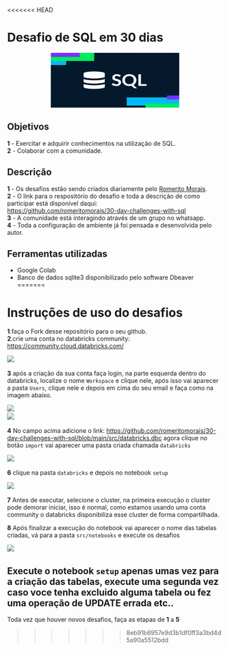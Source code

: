 <<<<<<< HEAD
# Desafio de SQL em 30 dias  

<p align="center">
  <img width="300" height="128" src=src\to_readme\sqlgiphy.gif>
</p>

## Objetivos

**1** - Exercitar e adquirir conhecimentos na utilização de SQL.  
**2** - Colaborar com a comunidade.

## Descrição

**1** - Os desafios estão sendo criados diariamente pelo [Romerito Morais](https://www.linkedin.com/in/romeritomorais/).  
**2** - O link para o respositório do desafio e toda a descrição de como participar está disponível daqui:   
https://github.com/romeritomorais/30-day-challenges-with-sql  
**3** - A comunidade está interagindo através de um grupo no whatsapp.   
**4** - Toda a configuração de ambiente já foi pensada e desenvolvida pelo autor.

## Ferramentas utilizadas

* Google Colab
* Banco de dados sqlite3 disponibilizado pelo software Dbeaver   
=======
# Instruções de uso do desafios

**1**.faça o Fork desse repositório para o seu github.  
**2**.crie uma conta no databricks community: https://community.cloud.databricks.com/

![](https://github.com/romeritomorais/30-day-challenges-with-sql/blob/main/src/img/dbc-7.png)  

**3** após a criação da sua conta faça login, na parte esquerda dentro do databricks, localize o nome `Workspace` e clique nele, após isso vai aparecer a pasta `Users`, clique nele e depois em cima do seu email e faça como na imagem abaixo.

![](https://github.com/romeritomorais/30-day-challenges-with-sql/blob/main/src/img/dbc-01.png)  
![](https://github.com/romeritomorais/30-day-challenges-with-sql/blob/main/src/img/dbc-2.png)  

**4** No campo acima adicione o link: https://github.com/romeritomorais/30-day-challenges-with-sql/blob/main/src/databricks.dbc agora clique no botão `import` vai aparecer uma pasta criada chamada `databricks`

![](https://github.com/romeritomorais/30-day-challenges-with-sql/blob/main/src/img/dbc-04.png) 

**6** clique na pasta `databricks` e depois no notebook `setup`

![](https://github.com/romeritomorais/30-day-challenges-with-sql/blob/main/src/img/dbc-5.png)  

**7** Antes de executar, selecione o cluster, na primeira execução o cluster pode demorar iniciar, isso é normal, como estamos usando uma conta community o databricks disponibiliza esse cluster de forma compartilhada.

**8** Após finalizar a execução do notebook vai aparecer o nome das tabelas criadas, vá para a pasta `src/notebooks` e execute os desafios  

![](https://github.com/romeritomorais/30-day-challenges-with-sql/blob/main/src/img/dbc-6.png)  

## Execute o notebook `setup` apenas umas vez para a criação das tabelas, execute uma segunda vez caso voce tenha excluido alguma tabela ou fez uma operação de UPDATE errada etc..

Toda vez que houver novos desafios, faça as etapas de **1** a **5**
>>>>>>> 8eb91b6957e9d3b1df0ff3a3bd4d5a90a5512bdd
